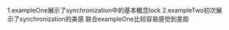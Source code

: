 1.exampleOne展示了synchronization中的基本概念lock
2.exampleTwo初次展示了synchronization的美感
    联合exampleOne比较容易感觉到差距

